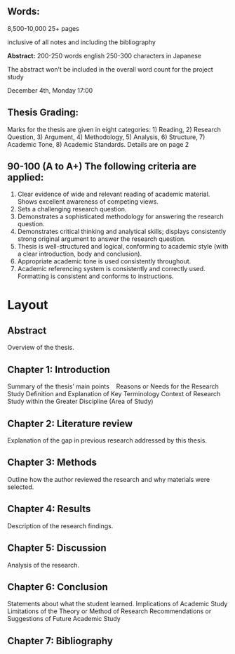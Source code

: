 
## Words:
8,500-10,000
25+ pages

inclusive of all notes and including the bibliography

**Abstract:**
200-250 words english
250-300 characters in Japanese

The abstract won’t be included in the overall word count for the project study

 December 4th, Monday 17:00
## Thesis Grading:
Marks for the thesis are given in eight categories: 1) Reading, 2) Research Question, 3) Argument, 4) Methodology, 5) Analysis, 6) Structure, 7) Academic Tone, 8) Academic Standards. Details are on page 2

## 90-100 (A to A+) The following criteria are applied:
1. Clear evidence of wide and relevant reading of academic material. Shows excellent awareness of competing views. 
2. Sets a challenging research question. 
3. Demonstrates a sophisticated methodology for answering the research question.
4. Demonstrates critical thinking and analytical skills; displays consistently strong original argument to answer the research question. 
5. Thesis is well-structured and logical, conforming to academic style (with a clear introduction, body and conclusion). 
6. Appropriate academic tone is used consistently throughout.
7. Academic referencing system is consistently and correctly used. Formatting is consistent and conforms to instructions.

#  Layout

## Abstract
Overview of the thesis.
## Chapter 1: Introduction
Summary of the thesis’ main points   
Reasons or Needs for the Research Study
Definition and Explanation of Key Terminology
Context of Research Study within the Greater Discipline (Area of Study)
## Chapter 2: Literature review
Explanation of the gap in previous research addressed by this thesis.
## Chapter 3: Methods
Outline how the author reviewed the research and why materials were selected.   
## Chapter 4: Results
Description of the research findings.
## Chapter 5: Discussion
Analysis of the research.
## Chapter 6: Conclusion
Statements about what the student learned.
Implications of Academic Study
Limitations of the Theory or Method of Research
Recommendations or Suggestions of Future Academic Study
## Chapter 7: Bibliography

